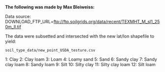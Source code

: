 **The following was made by Max Bleiweiss:**

Data source:  DOWNLOAD_FTP_URL=ftp://ftp.soilgrids.org/data/recent/TEXMHT_M_sl1_250m_ll.tif

The data were subsetted and intersected with the new lat/lon shapefile to yield:

`soil_type_data/new_point_USDA_testure.csv`

1: Clay
2: Clay loam
3: Loam
4: Loamy sand
5: Sand
6: Sandy clay
7: Sandy clay loam
8: Sandy loam
9: Silt
10: Silty clay
11: Silty clay loam
12: Silt loam
